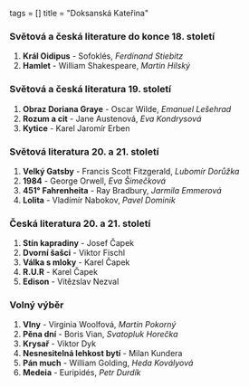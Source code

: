 tags = []
title = "Doksanská Kateřina"

### Světová a česká literature do konce 18. století
1. __Král Oidipus__ - Sofoklés, _Ferdinand Stiebitz_
0. __Hamlet__ - William Shakespeare, _Martin Hilský_

### Světová a česká literatura 19. století
1. __Obraz Doriana Graye__ - Oscar Wilde, _Emanuel Lešehrad_
0. __Rozum a cit__ - Jane Austenová, _Eva Kondrysová_
0. __Kytice__ - Karel Jaromír Erben

### Světová literatura 20. a 21. století
1. __Velký Gatsby__ - Francis Scott Fitzgerald, _Lubomír Dorůžka_
0. __1984__ - George Orwell, _Eva Šimečková_
0. __451° Fahrenheita__ - Ray Bradbury, _Jarmila Emmerová_
0. __Lolita__ - Vladímír Nabokov, _Pavel Dominik_

### Česká literatura 20. a 21. století
1. __Stín kapradiny__ - Josef Čapek
0. __Dvorní šašci__ - Viktor Fischl
0. __Válka s mloky__ - Karel Čapek
0. __R.U.R__ - Karel Čapek
0. __Edison__ - Vítězslav Nezval

### Volný výběr
1. __Vlny__ - Virginia Woolfová, _Martin Pokorný_
0. __Pěna dní__ - Boris Vian, _Svatopluk Horečka_
0. __Krysař__ - Viktor Dyk
0. __Nesnesitelná lehkost bytí__ - Milan Kundera
0. __Pán much__ - William Golding, _Heda Kovályová_
0. __Medeia__ - Euripidés, _Petr Durdík_
